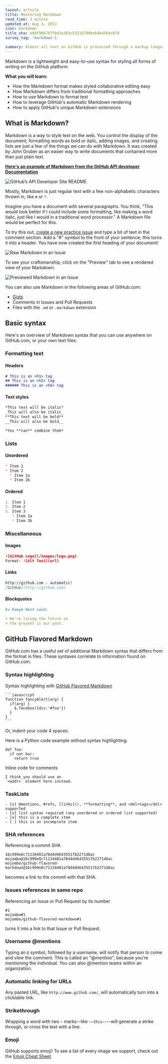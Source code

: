 ```yaml
---
layout: article
title: Mastering Markdown
read_time: 3 minute
updated_at: Aug 3, 2013
icon: markdown
title_sha: e8df966767fbd3a383c53216799beb4b4564cb74
survey_tag: 'markdown-1'

summary: Almost all text on GitHub is processed through a markup language called <em>Markdown</em> — it's an easy way to include simple formatting (like <em>italics</em>, <strong>bold words</strong>, lists, and <a href="/basics/mastering-markdown">links</a>). This guide will show you the ins-and-outs of Markdown on GitHub.
---
```


<a id="intro" title="Intro" class="toc-item"></a>
Markdown is a lightweight and easy-to-use syntax for styling all forms of writing on the GitHub platform.

**What you will learn:**

* How the Markdown format makes styled collaborative editing easy
* How Markdown differs from traditional formatting approaches
* How to use Markdown to format text
* How to leverage GitHub's automatic Markdown rendering
* How to apply GitHub's unique Markdown extensions

<a id="what" title="What is Markdown?" class="toc-item"></a>
## What is Markdown?

Markdown is a way to style text on the web. You control the display of the document; formatting words as bold or italic, adding images, and creating lists are just a few of the things we can do with Markdown. It was created by John Gruber as an easier way to write documents that contained more than just plain text.

<strong><a href="https://github.com/github/developer.github.com" target="_blank">Here's an example of Markdown from the GitHub API developer Documentation</a></strong>

![GitHub’s API Developer Site README](masteringmarkdown-github-developer-api-readme.jpg)

Mostly, Markdown is just regular text with a few non-alphabetic characters thrown in, like `#` or `*`.

Imagine you have a document with several paragraphs. You think, "This would look better if I could include some formatting, like making a word italic, just like I would in a traditional word processor." A Markdown file would be perfect for this.

To try this out, [create a new practice issue](https://github.com/githubtraining/sample-markdown/issues/new) and type a bit of text in the comment section. Add a "#" symbol to the front of your sentence; this turns it into a header. You have now created the first heading of your document!

![Raw Markdown in an Issue](masteringmarkdown-sample-issue-raw.jpg)

To see your craftsmanship, click on the "Preview" tab to see a rendered view of your Markdown.

![Previewed Markdown in an Issue](masteringmarkdown-sample-issue-preview.jpg)

You can also use Markdown in the following areas of GitHub.com:

- [Gists](https://gist.github.com/)
- Comments in Issues and Pull Requests
- Files with the `.md` or `.markdown` extension

<a id="special" title="Basic syntax" class="toc-item"></a>
## Basic syntax

Here's an overview of Markdown syntax that you can use anywhere on GitHub.com, or your own text files:

### Formatting text

#### Headers

```markdown
# This is an <h1> tag
## This is an <h2> tag
###### This is an <h6> tag
```

#### Text styles

```markdown
*This text will be italic*
_This will also be italic_
**This text will be bold**
__This will also be bold__

*You **can** combine them*
```

### Lists

#### Unordered

```markdown
* Item 1
* Item 2
  * Item 2a
  * Item 2b
```

#### Ordered

```markdown
1. Item 1
2. Item 2
3. Item 3
   * Item 3a
   * Item 3b
```

### Miscellaneous

#### Images

```markdown
![GitHub Logo](/images/logo.png)
Format: ![Alt Text](url)
```

#### Links

```markdown
http://github.com - automatic!
[GitHub](http://github.com)
```

#### Blockquotes

```markdown
As Kanye West said:

> We're living the future so
> the present is our past.
```

<a id="special" title="GitHub Flavored Markdown" class="toc-item"></a>
## GitHub Flavored Markdown

GitHub.com has a useful set of additional Markdown syntax that differs from the format in files. These syntaxes correlate to information found on GitHub.com.

### Syntax highlighting

Syntax highlighting with [GitHub Flavored Markdown](https://help.github.com/articles/github-flavored-markdown)

    ```javascript
    function fancyAlert(arg) {
      if(arg) {
        $.facebox({div:'#foo'})
      }
    }
    ```

Or, indent your code 4 spaces:


Here is a Python code example
without syntax highlighting:

    def foo:
      if not bar:
        return true

Inline code for comments

    I think you should use an
    `<addr>` element here instead.

### TaskLists

```
- [x] @mentions, #refs, [links](), **formatting**, and <del>tags</del> supported
- [x] list syntax required (any unordered or ordered list supported)
- [x] this is a complete item
- [ ] this is an incomplete item
```

### SHA references

Referencing a commit SHA

```
16c999e8c71134401a78d4d46435517b2271d6ac
mojombo@16c999e8c71134401a78d4d46435517b2271d6ac
mojombo/github-flavored-markdown@16c999e8c71134401a78d4d46435517b2271d6ac
```

becomes a link to the commit with that SHA.

### Issues references in same repo


Referencing an Issue or Pull Request by its number

```
#1
mojombo#1
mojombo/github-flavored-markdown#1
```

turns it into a link to that Issue or Pull Request.

### Username @mentions

Typing an `@` symbol, followed by a username, will notify that person to come and view
the comment. This is called an "@mention", because you're _mentioning_ the individual.
You can also @mention teams within an organization.

### Automatic linking for URLs

Any pasted URL, like `http://www.github.com/`, will automatically turn into a clicklable link.

### Strikethrough

Wrapping a word with two `~` marks--like `~~this~~`--will generate a strike through, or cross the text with a line.

### Emoji

GitHub supports emoji! To see a list of every image we support, check out the [Emoji Cheat Sheet](http://www.emoji-cheat-sheet.com/).
